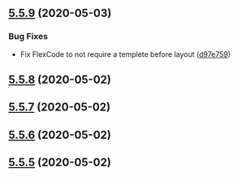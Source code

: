 ## [5.5.9](https://github.com/phandcock/grampsview/compare/v5.5.8...v5.5.9) (2020-05-03)


### Bug Fixes

* Fix FlexCode to not require a templete before layout ([d97e759](https://github.com/phandcock/grampsview/commit/d97e75923dce119cd6e137b2ddd374ae2067468f))



## [5.5.8](https://github.com/phandcock/grampsview/compare/v5.5.7...v5.5.8) (2020-05-02)



## [5.5.7](https://github.com/phandcock/grampsview/compare/v5.5.6...v5.5.7) (2020-05-02)



## [5.5.6](https://github.com/phandcock/grampsview/compare/v5.5.5...v5.5.6) (2020-05-02)



## [5.5.5](https://github.com/phandcock/grampsview/compare/v5.5.4...v5.5.5) (2020-05-02)



